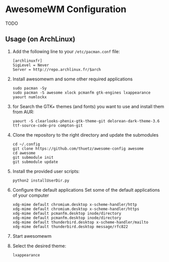 AwesomeWM Configuration
=======================
TODO

Usage (on ArchLinux)
--------------------
1. Add the following line to your ```/etc/pacman.conf``` file:
   ```
   [archlinuxfr]
   SigLevel = Never
   Server = http://repo.archlinux.fr/$arch
   ```

2. Install awesomewm and some other required applications
   ```
   sudo pacman -Sy
   sudo pacman -S awesome xlock pcmanfm gtk-engines lxappearance yaourt numlockx
   ```

3. for Search the GTK+ themes (and fonts) you want to use and install them from AUR:
   ```
   yaourt -S clearlooks-phenix-gtk-theme-git delorean-dark-theme-3.6 ttf-source-code-pro compton-git
   ```

4. Clone the repository to the right directory and update the submodules
   ```
   cd ~/.config
   git clone https://github.com/thuetz/awesome-config awesome
   cd awesome
   git submodule init
   git submodule update
   ```

5. Install the provided user scripts:
   ```
   python2 installUserDir.py
   ```

6. Configure the default applications
   Set some of the default applications of your computer
   ```
   xdg-mime default chromium.desktop x-scheme-handler/http
   xdg-mime default chromium.desktop x-scheme-handler/https
   xdg-mime default pcmanfm.desktop inode/directory
   xdg-mime default pcmanfm.desktop inode/directory
   xdg-mime default thunderbird.desktop x-scheme-handler/mailto
   xdg-mime default thunderbird.desktop message/rfc822 
   ```

7. Start awesomewm

8. Select the desired theme:
   ```
   lxappearance
   ```
